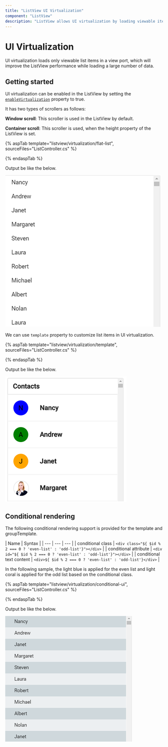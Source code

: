 ```yaml
---
title: "ListView UI Virtualization"
component: "ListView"
description: "ListView allows UI virtualization by loading viewable items in view port to improves listview performance when loading large data."
---
```


# UI Virtualization

UI virtualization loads only viewable list items in a view port, which will improve the ListView performance while loading a large number of data.

## Getting started

UI virtualization can be enabled in the ListView by setting the
[`enableVirtualization`](https://help.syncfusion.com/cr/aspnetcore-js2/Syncfusion.EJ2~Syncfusion.EJ2.Lists.ListView~EnableVirtualization.html)
property to true.

It has two types of scrollers as follows:

**Window scroll**: This scroller is used in the ListView by default.

**Container scroll**: This scroller is used, when the height property of the ListView is set.

{% aspTab template="listview/virtualization/flat-list", sourceFiles="ListController.cs" %}

{% endaspTab %}

Output be like the below.

![ASP .NET Core ListView - Virtualization](./images/virtualization.png)

We can use `template` property to customize list items in UI virtualization.

{% aspTab template="listview/virtualization/template", sourceFiles="ListController.cs" %}

{% endaspTab %}

Output be like the below.

![ASP .NET Core ListView - Virtualization Template](./images/virtualization-template.png)

## Conditional rendering

The following conditional rendering support is provided for the template and groupTemplate.

| Name | Syntax |
| --- | --- | --- |
| conditional class | `<div class="${ $id % 2 === 0 ? 'even-list' : 'odd-list'}"></div>`  |
| conditional attribute | `<div id="${ $id % 2 === 0 ? 'even-list' : 'odd-list'}"></div>`  |
| conditional text content | `<div>${ $id % 2 === 0 ? 'even-list' : 'odd-list'}</div>`  |

In the following sample, the light blue is applied for the even list and light coral is applied for the odd list based on the conditional class.

{% aspTab template="listview/virtualization/conditional-ui", sourceFiles="ListController.cs" %}

{% endaspTab %}

Output be like the below.

![ASP .NET Core ListView - Virtualization Conditional](./images/virtualization-conditional.png)

